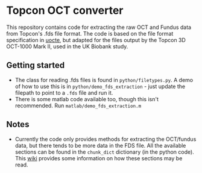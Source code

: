 # Topcon OCT converter

This repository contains code for extracting the raw OCT and Fundus data from Topcon's .fds file format. The code is based on the file format specification in [uocte](https://bitbucket.org/uocte/uocte/wiki/Home), but adapted for the files output by the Topcon 3D OCT-1000 Mark II, used in the UK Biobank study.

## Getting started
- The class for reading .fds files is found in `python/filetypes.py`. A demo of how to use this is in `python/demo_fds_extraction` - just update the filepath to point to a `.fds` file and run it.
- There is some matlab code available too, though this isn't recommended. Run `matlab/demo_fds_extraction.m`

## Notes
- Currently the code only provides methods for extracting the OCT/fundus data, but there tends to be more data in the FDS file. All the available sections can be found in the `chunk_dict` dictionary (in the python code). This [wiki](https://bitbucket.org/uocte/uocte/wiki/Topcon%20File%20Format) provides some information on how these sections may be read.